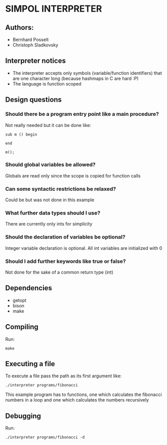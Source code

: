 # SIMPOL INTERPRETER 

## Authors:

* Bernhard Posselt
* Christoph Sladkovsky

## Interpreter notices

* The interpreter accepts only symbols (variable/function identifiers) that are one character long (because hashmaps in C are hard :P)
* The language is function scoped

## Design questions

### Should there be a program entry point like a main procedure?

Not really needed but it can be done like:

    sub m () begin

    end

    m();

### Should global variables be allowed?

Globals are read only since the scope is copied for function calls

### Can some syntactic restrictions be relaxed?

Could be but was not done in this example

### What further data types should I use?

There are currently only ints for simplicity

### Should the declaration of variables be optional?

Integer variable declaration is optional. All int variables are initialized with 0

### Should I add further keywords like true or false?

Not done for the sake of a common return type (int)


## Dependencies

* getopt
* bison
* make

## Compiling
Run:

    make

## Executing a file
To execute a file pass the path as its first argument like:

    ./interpreter programs/fibonacci

This example program has to functions, one which calculates the fibonacci numbers in a loop and one which calculates the numbers recursively

## Debugging

Run:

    ./interpreter programs/fibonacci -d
